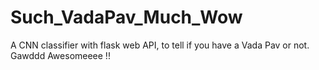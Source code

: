 # Such_VadaPav_Much_Wow
A CNN classifier with flask web API, to tell if you have a Vada Pav or not.  Gawddd Awesomeeee !!
